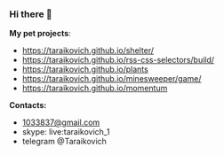 
### Hi there 👋

**My pet projects**:

 - https://taraikovich.github.io/shelter/
 - https://taraikovich.github.io/rss-css-selectors/build/
 - https://taraikovich.github.io/plants
 - https://taraikovich.github.io/minesweeper/game/
 - https://taraikovich.github.io/momentum

**Contacts:** 

 - 1033837@gmail.com
 - skype: live:taraikovich_1
 - telegram @Taraikovich

